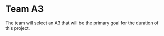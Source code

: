 # Team A3
The team will select an A3 that will be the primary goal for the duration of this project.